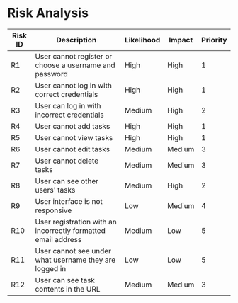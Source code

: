 # Risk Analysis

| Risk ID | Description                                                     | Likelihood | Impact | Priority |
|---------|-----------------------------------------------------------------|------------|--------|----------|
| R1      | User cannot register or choose a username and password          | High       | High   | 1        |
| R2      | User cannot log in with correct credentials                     | High       | High   | 1        |
| R3      | User can log in with incorrect credentials                      | Medium     | High   | 2        |
| R4      | User cannot add tasks                                           | High       | High   | 1        |
| R5      | User cannot view tasks                                          | High       | High   | 1        |
| R6      | User cannot edit tasks                                          | Medium     | Medium | 3        |
| R7      | User cannot delete tasks                                        | Medium     | Medium | 3        |
| R8      | User can see other users' tasks                                 | Medium     | High   | 2        |
| R9      | User interface is not responsive                                | Low        | Medium | 4        |
| R10     | User registration with an incorrectly formatted email address   | Medium     | Low    | 5        |
| R11     | User cannot see under what username they are logged in          | Low        | Low    | 5        |
| R12     | User can see task contents in the URL                           | Medium     | Medium | 3        |

